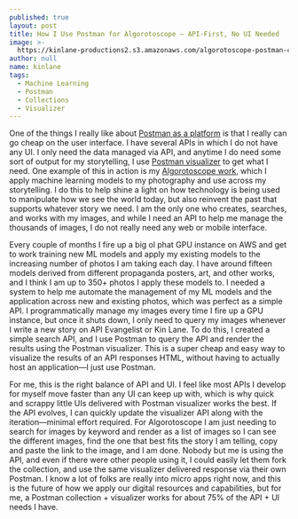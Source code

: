 ```yaml
---
published: true
layout: post
title: How I Use Postman for Algorotoscope — API-First, No UI Needed
image: >-
  https://kinlane-productions2.s3.amazonaws.com/algorotoscope-postman-collection-visualizer.png
author: null
name: kinlane
tags:
  - Machine Learning
  - Postman
  - Collections
  - Visualizer
---
```

One of the things I really like about [Postman as a platform](https://www.postman.com/) is that I really can go cheap on the user interface. I have several APIs in which I do not have any UI. I only need the data managed via API, and anytime I do need some sort of output for my storytelling, I use [Postman visualizer](https://learning.postman.com/docs/sending-requests/visualizer/) to get what I need. One example of this in action is my [Algorotoscope work](https://algorithmic.rotoscope.work/), which I apply machine learning models to my photography and use across my storytelling. I do this to help shine a light on how technology is being used to manipulate how we see the world today, but also reinvent the past that supports whatever story we need. I am the only one who creates, searches, and works with my images, and while I need an API to help me manage the thousands of images, I do not really need any web or mobile interface.

Every couple of months I fire up a big ol phat GPU instance on AWS and get to work training new ML models and apply my existing models to the increasing number of photos I am taking each day. I have around fifteen models derived from different propaganda posters, art, and other works, and I think I am up to 350+ photos I apply these models to. I needed a system to help me automate the management of my ML models and the application across new and existing photos, which was perfect as a simple API. I programmatically manage my images every time I fire up a GPU instance, but once it shuts down, I only need to query my images whenever I write a new story on API Evangelist or Kin Lane. To do this, I created a simple search API, and I use Postman to query the API and render the results using the Postman visualizer. This is a super cheap and easy way to visualize the results of an API responses HTML, without having to actually host an application—I just use Postman.

For me, this is the right balance of API and UI. I feel like most APIs I develop for myself move faster than any UI can keep up with, which is why quick and scrappy little UIs delivered with Postman visualizer works the best. If the API evolves, I can quickly update the visualizer API along with the iteration—minimal effort required. For Algorotoscope I am just needing to search for images by keyword and render as a list of images so I can see the different images, find the one that best fits the story I am telling, copy and paste the link to the image, and I am done. Nobody but me is using the API, and even if there were other people using it, I could easily let them fork the collection, and use the same visualizer delivered response via their own Postman. I know a lot of folks are really into micro apps right now, and this is the future of how we apply our digital resources and capabilities, but for me, a Postman collection + visualizer works for about 75% of the API + UI needs I have.

